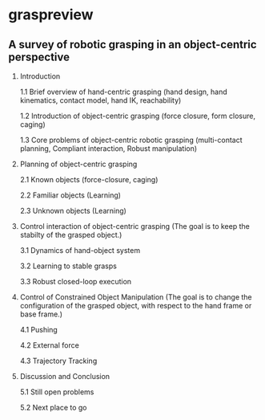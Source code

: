 # graspreview

## A survey of robotic grasping in an object-centric perspective

1. Introduction
 
	1.1 Brief overview of hand-centric grasping (hand design, hand kinematics, contact model, hand IK, reachability)

	1.2 Introduction of object-centric grasping (force closure, form closure, caging)
 
	1.3 Core problems of object-centric robotic grasping (multi-contact planning, Compliant interaction, Robust manipulation)

2. Planning of object-centric grasping 
 
	2.1 Known objects (force-closure, caging)
 
	2.2 Familiar objects (Learning)
 
	2.3 Unknown objects (Learning)

3. Control interaction of object-centric grasping (The goal is to keep the stabilty of the grasped object.)
 
	3.1 Dynamics of hand-object system
 
	3.2 Learning to stable grasps
 
	3.3 Robust closed-loop execution

4. Control of Constrained Object Manipulation (The goal is to change the configuration of the grasped object, with respect to the hand frame or base frame.)

	4.1 Pushing

	4.2 External force

	4.3 Trajectory Tracking

5. Discussion and Conclusion

	5.1 Still open problems

	5.2 Next place to go
